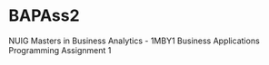 # BAPAss2

NUIG Masters in Business Analytics - 1MBY1 Business Applications Programming Assignment 1
